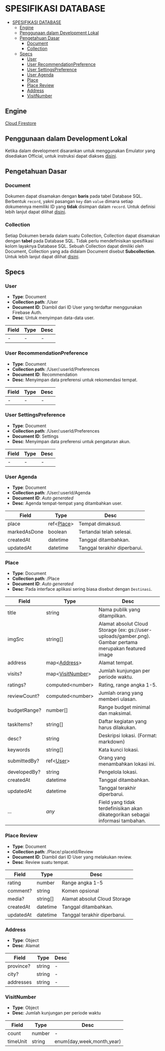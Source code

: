 # SPESIFIKASI DATABASE
- [SPESIFIKASI DATABASE](#spesifikasi-database)
  - [Engine](#engine)
  - [Penggunaan dalam Development Lokal](#penggunaan-dalam-development-lokal)
  - [Pengetahuan Dasar](#pengetahuan-dasar)
    - [Document](#document)
    - [Collection](#collection)
  - [Specs](#specs)
    - [User](#user)
    - [User RecommendationPreference](#user-recommendationpreference)
    - [User SettingsPreference](#user-settingspreference)
    - [User Agenda](#user-agenda)
    - [Place](#place)
    - [Place Review](#place-review)
    - [Address](#address)
    - [VisitNumber](#visitnumber)


## Engine
[Cloud Firestore](https://firebase.google.com/products/firestore)


## Penggunaan dalam Development Lokal
Ketika dalam development disarankan untuk menggunakan Emulator yang disediakan Official, untuk instruksi dapat diakses [disini](../README.md).


## Pengetahuan Dasar

### Document
Dokumen dapat disamakan dengan **baris** pada tabel Database SQL. Berbentuk `record`, yakni pasangan `key` dan `value` dimana setiap dokumennya memiliki ID yang **tidak** disimpan dalam `record`. Untuk definisi lebih lanjut dapat dilihat [disini](https://firebase.google.com/docs/firestore/data-model#documents).

### Collection
Setiap Dokumen berada dalam suatu Collection, Collection dapat disamakan dengan **tabel** pada Database SQL. Tidak perlu mendefinisikan spesifikasi kolom layaknya Database SQL. Sebuah Collection dapat dimiliki oleh Document, Collection yang ada didalam Document disebut **Subcollection**. Untuk lebih lanjut dapat dilihat [disini](https://firebase.google.com/docs/firestore/data-model#collections).


## Specs

### User
- **Type**: Document
- **Collection path**: /User
- **Document ID**: Diambil dari ID User yang terdaftar menggunakan Firebase Auth.
- **Desc**: Untuk menyimpan data-data user.

| Field | Type | Desc |
| ----- | ---- | ---- |
| -     | -    | -    |

### User RecommendationPreference
- **Type**: Document
- **Collection path**: /User/:userId/Preferences
- **Document ID**: Recommendation
- **Desc**: Menyimpan data preferensi untuk rekomendasi tempat.

| Field | Type | Desc |
| ----- | ---- | ---- |
| -     | -    | -    |

### User SettingsPreference
- **Type**: Document
- **Collection path**: /User/:userId/Preferences
- **Document ID**: Settings
- **Desc**: Menyimpan data preferensi untuk pengaturan akun.

| Field | Type | Desc |
| ----- | ---- | ---- |
| -     | -    | -    |

### User Agenda
- **Type**: Document
- **Collection path**: /User/:userId/Agenda
- **Document ID**: *Auto generated*
- **Desc**: Agenda tempat-tempat yang ditambahkan user.

| Field        | Type                   | Desc                         |
| ------------ | ---------------------- | ---------------------------- |
| place        | ref\<[Place](#place)\> | Tempat dimaksud.             |
| markedAsDone | boolean                | Tertandai telah selesai.     |
| createdAt    | datetime               | Tanggal ditambahkan.         |
| updatedAt    | datetime               | Tanggal terakhir diperbarui. |

### Place
- **Type**: Document
- **Collection path**: /Place
- **Document ID**: *Auto generated*
- **Desc**: Pada interface aplikasi sering biasa disebut dengan `Destinasi`.

| Field        | Type                               | Desc                                                                                                     |
| ------------ | ---------------------------------- | -------------------------------------------------------------------------------------------------------- |
| title        | string                             | Nama publik yang ditampilkan.                                                                            |
| imgSrc       | string[]                           | Alamat absolut Cloud Storage (ex: gs://user-uploads/gamber.png). Gambar pertama merupakan featured image |
| address      | map\<[Address](#address)\>         | Alamat tempat.                                                                                           |
| visits?      | map\<[VisitNumber](#visitnumber)\> | Jumlah kunjungan per periode waktu.                                                                      |
| ratings?     | computed\<number>                  | Rating, range angka 1-5.                                                                                 |
| reviewCount? | computed\<number>                  | Jumlah orang yang memberi ulasan.                                                                        |
| budgetRange? | number[]                           | Range budget minimal dan maksimal.                                                                       |
| taskItems?   | string[]                           | Daftar kegiatan yang harus dilakukan.                                                                    |
| desc?        | string                             | Deskripsi lokasi. (Format: markdown)                                                                     |
| keywords     | string[]                           | Kata kunci lokasi.                                                                                       |
| submittedBy? | ref\<[User](#user)\>               | Orang yang menambahkan lokasi ini.                                                                       |
| developedBy? | string                             | Pengelola lokasi.                                                                                        |
| createdAt    | datetime                           | Tanggal ditambahkan.                                                                                     |
| updatedAt    | datetime                           | Tanggal terakhir diperbarui.                                                                             |
| ...          | *any*                              | Field yang tidak terdefinisikan akan dikategorikan sebagai informasi tambahan.                           |

### Place Review
- **Type**: Document
- **Collection path**: /Place/:placeId/Review
- **Document ID**: Diambil dari ID User yang melakukan review.
- **Desc**: Review suatu tempat.

| Field     | Type     | Desc                         |
| --------- | -------- | ---------------------------- |
| rating    | number   | Range angka 1-5              |
| comment?  | string   | Komen opsional               |
| media?    | string[] | Alamat absolut Cloud Storage |
| createdAt | datetime | Tanggal ditambahkan.         |
| updatedAt | datetime | Tanggal terakhir diperbarui. |

### Address
- **Type**: Object
- **Desc**: Alamat

| Field     | Type   | Desc |
| --------- | ------ | ---- |
| province? | string | -    |
| city?     | string | -    |
| addresses | string | -    |

### VisitNumber
- **Type**: Object
- **Desc**: Jumlah kunjungan per periode waktu

| Field    | Type   | Desc                      |
| -------- | ------ | ------------------------- |
| count    | number | -                         |
| timeUnit | string | enum(day,week,month,year) |
